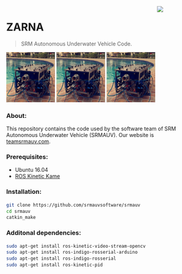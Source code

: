 <img src="http://teamsrmauv.com/assets/images/auvlogo.png" width=20% align="right">

# ZARNA

> SRM Autonomous Underwater Vehicle Code.

<img src="docs/assets/IMG_7834.JPG" width=130px>
<img src="docs/assets/IMG_7834.JPG" width=130px>
<img src="docs/assets/IMG_7834.JPG" width=130px>

### About:
This repository contains the code used by the software team of SRM Autonomous Underwater Vehicle (SRMAUV). Our website is [teamsrmauv.com](http://teamsrmauv.com).

### Prerequisites:

- Ubuntu 16.04
- [ROS Kinetic Kame](http://wiki.ros.org/kinetic#Installation)

### Installation:
```bash
git clone https://github.com/srmauvsoftware/srmauv
cd srmauv
catkin_make
```

### Additonal dependencies:

```bash
sudo apt-get install ros-kinetic-video-stream-opencv 
sudo apt-get install ros-indigo-rosserial-arduino    
sudo apt-get install ros-indigo-rosserial    
sudo apt-get install ros-kinetic-pid    
```
